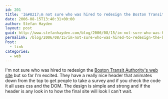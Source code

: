 ```yaml
---
id: 201
title: 'I&#8217;m not sure who was hired to redesign the Boston Transit Authority&#8217;s web site but so far I&#8217;m excited'
date: 2006-08-15T13:40:31+00:00
author: Stefan Hayden
layout: post
guid: http://www.stefanhayden.com/blog/2006/08/15/im-not-sure-who-was-hired-to-redesign-the-boston-transit-authoritys-web-site-but-so-far-im-excited/
permalink: /blog/2006/08/15/im-not-sure-who-was-hired-to-redesign-the-boston-transit-authoritys-web-site-but-so-far-im-excited/
Post:
  - link
categories:
  - web
---
```

<p>I'm not sure who was hired to redesign the <a href="http://www.mbta.com/">Boston Transit Authority's web site</a> but so far I'm excited. They have a really nice header that animates down from the top to get people to take a survey and if you check the code it all uses css and the DOM. The design is simple and strong and if the header is any look in to how the final site will look I can't wait.
</p>
